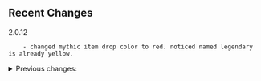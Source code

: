 ## Recent Changes

2.0.12

		- changed mythic item drop color to red. noticed named legendary is already yellow.

<details>
  <summary>
    Previous changes:
  </summary>

		2.0.11

				- changed network mod to glawks-BetterNetworking_Valheim-2.3.2 recompile
		
		2.0.10

				- removed dusts from enchanting table upgrades requirements. woopsie.
		
		2.0.9

				- added Searica-NetworkTweaks-0.1.5 as a dependancy
				for server network health
		
		2.0.8

				- added JereKuusela-Dungeon_Splitter-1.6.0 as a dependancy
				for server instance health

		2.0.7

				- mistlands and ashlands non-starred creatures now drop items as well as mats
		
		2.0.6

				- error corrections
		
		2.0.5

				- ModifyAttackEitrUse, ModifyAttackHealthUse, ModifyDodgeStaminaUse, ModifyDrawStaminaUse, ModifyLowHealth nerfed to reflect similar previous nerfs to character resource usage
				- removed modify discovery radius
				- unnerfed modifyjumpstaminause (mistlands quality of life change)

		2.0.4

				- regenerated and updated epicloot config file

		2.0.3

				- updated MainStreetGaming-BetterDiving-1.1.1 dependency
				- updated RandyKnapp-EpicLoot-0.11.4 dependency
				- updated Azumatt-Azus_UnOfficial_ConfigManager-18.4.1 dependency

		2.0.2

				- updated for latest epicloot release 0.10.3
				- some now redundant balance changes removed
				- epicloot config file changes
				- added MainStreetGaming-BetterDiving-1.1.0 to dependencies

		2.0.1

				- tuned drops for vanilla difficulty
				- added Azus_UnOfficial_ConfigManager to dependencies
				- added tweaked config for Epic Loot

		2.0.0

				- re-wrote all json modifications as json config file patches.
				- reconfigured for my current mod server configuration. IE: only epic loot configuration. 
				- Other mod configurations have been removed.

		1.3.23

				- changed greylings to drop any tier 0 enchanting material

		1.3.22

				- added wackydatabase files for npc market place
				- hoping will make the npc build pieces only visible to admins

		1.3.21

				- added wackydatabase files for pottery barn pieces
				- added ComfyMods-PotteryBarn-1.5.1 to dependencys

		1.3.20 

				- combined nerfs and loottables mod into one mod
				- they were becoming more and more intertwined
				- the old mods are marked as deprecated and will no longer receive updates

		1.3.19 ( MagicPlugin Integration )

				- surtling and eikthyr staff changes to describe damage post nerf (via wackydb and custom localization text)

		1.3.18 ( MagicPlugin Integration )

				- added MagicPlugin gear to the loottables
				- added MagicPlugin as a dependency

		1.3.17 ( Quest Items Integration ):

				- corrected serpent 1 star drop rates
				- added quest item drops to the ocean biome drop table ( for a future vanilla game update )

		1.3.16 ( Quest Items Integration ):

				- added missing quest item drop chance to black forest npcs

		1.3.15 ( Quest Items Integration ):

				- removed example drops from questitems
				- adjusted quest items drop chance using epic loot

		1.3.14 ( Quest Items Integration ):

				- added QuestItems items to the loottable
				- added QuestItems as a dependency
				- added wackysdatabase as a dependency
				- added supporting config files
				- These changes support use of Valheim Legends mod on my server.
				- saves / servers without valheim legends will be fine.
				- you can sell the drops to the trader.

		1.3.9 ( Eitr Integration ):

				- removed Magic, Rare, Epic, Legendary dust from the loot tables
				- added Eitr to the loot tables
				- Going forward, this mod is intended to be paired with version 1.1.24 (or higher) of [EpicLoot Stellarwhims Nerfs](https://valheim.thunderstore.io/package/Stellarwhims/EpicLoot_Stellarwhims_Nerfs/)

		1.3.8:

				- removed antler pickaxe from loot table. this shouldn't drop as it is 
				  core to teaching new players how gating can work in the game through crafting.
				- fixed monster specific loot not dropping.
				- moved serpent scale shield to only drop from serpent.
				- legendary mats should start dropping off 2 star mistlands creatures now.
  
		1.3.7:

				- final tuning candidate 6

		1.3.6:

				- updates and modifications for EL 0.9.3 release

		1.3.5:

				- monster specific gear ( ex: troll / fenring ) drop chances adjusted
				- low level greyling magic dust drop chances increased

		1.3.4:

				- final tuning candidate 5

		1.3.3:

				- minor changes to correctly tell EL that a star level has zero chance of dropping when appropriate.

				- increased greyling magic dust drop chance for star levels 0 - 2

				- adjust various boss' legendary drop chance. generally, the farther you are progressed in bosses, the better legendary drop chances will be.

		1.3.2:

				- moved frostner to only drop from moder

				- moved fenrir claw to only drop from fenrir cultists

				- moved fenrir armor and helm to only drop from fenrir cultists

				- moved root armor to only drop from abomination

				- moved troll armor to only drop from trolls

		1.3.1:

				- fixed json errors

		1.3.0:

				- Mistlands compatability

				- final tuning candidate 4

				- removed iteminfo.json from this mod as it no longer needs changes

		1.2.7:

				- final tuning candidate 3

				- added fenring cultst and ulv to epicloot loot tables

		1.2.6:

				- forgot to update some readme file text.

				- updated dll process filter.

		1.2.5:

				- added Growth and Abomination to the loot tables.

				- added crystal battleaxe, silver knife, bone tower shield, and iron buckler to the loot tables

				- updated this goes here copy operation

		1.2.3 - 1.2.4:

				- re-arranged mob tiers to correspond to general biomes encountered.

				- brought item drops back for high difficulty mobs.

				- updated this goes here mod operation.

				- removed stagbreaker from the regular mob loot tables (can still be crafted & enchanted)

		1.2.2: 

				- i learned markdown stuffs! =D

		1.2.1: 

				- formatted readme code example for read-ability.

		1.2.0: 

				- added an empty dll as a version check for connecting clients to help ensure loottables are synced.

		1.1.9: 

				- final tuning candidate 2

		1.1.8: 

				- final tuning candidate 2

		1.1.7: 

				- edited manifest json. it incorrectly suggested there were manual steps required.

		1.1.6: 

				- final tuning candidate 1

		1.1.5: 

				- difficulty testing.  Kill skeletons with larger groups for higher tier weapons. This will go away.

		1.1.3: -> 1.1.4 

				- difficulty testing. Kill skeletons with larger groups for higher tier weapons. This will go away.

		1.1.2: 

				- initial upload ... and learning how the upload package works. first time using thunderstore.

</details>